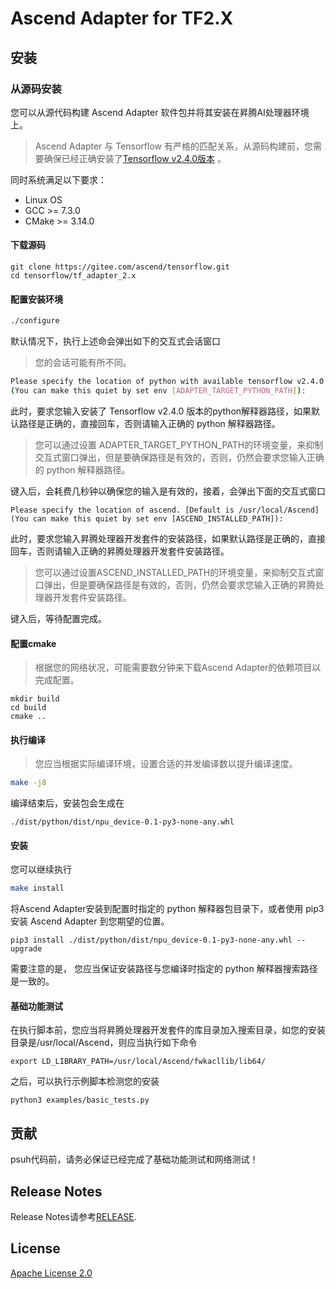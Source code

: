 # Ascend Adapter for TF2.X
## 安装

### 从源码安装

您可以从源代码构建 Ascend Adapter 软件包并将其安装在昇腾AI处理器环境上。
> Ascend Adapter 与 Tensorflow 有严格的匹配关系，从源码构建前，您需要确保已经正确安装了[Tensorflow v2.4.0版本](https://www.tensorflow.org/install) 。


同时系统满足以下要求：
- Linux OS
- GCC >= 7.3.0
- CMake >= 3.14.0

#### 下载源码

```
git clone https://gitee.com/ascend/tensorflow.git
cd tensorflow/tf_adapter_2.x
```

#### 配置安装环境
```BASH
./configure
```
默认情况下，执行上述命会弹出如下的交互式会话窗口
> 您的会话可能有所不同。

```BASH
Please specify the location of python with available tensorflow v2.4.0 installed. [Default is /usr/bin/python3]
(You can make this quiet by set env [ADAPTER_TARGET_PYTHON_PATH]):
```
此时，要求您输入安装了 Tensorflow v2.4.0 版本的python解释器路径，如果默认路径是正确的，直接回车，否则请输入正确的 python
解释器路径。
> 您可以通过设置 ADAPTER_TARGET_PYTHON_PATH的环境变量，来抑制交互式窗口弹出，但是要确保路径是有效的，否则，仍然会要求您输入正确的 python 解释器路径。

键入后，会耗费几秒钟以确保您的输入是有效的，接着，会弹出下面的交互式窗口
```
Please specify the location of ascend. [Default is /usr/local/Ascend]
(You can make this quiet by set env [ASCEND_INSTALLED_PATH]):
```
此时，要求您输入昇腾处理器开发套件的安装路径，如果默认路径是正确的，直接回车，否则请输入正确的昇腾处理器开发套件安装路径。

> 您可以通过设置ASCEND_INSTALLED_PATH的环境变量，来抑制交互式窗口弹出，但是要确保路径是有效的，否则，仍然会要求您输入正确的昇腾处理器开发套件安装路径。

键入后，等待配置完成。
#### 配置cmake
> 根据您的网络状况，可能需要数分钟来下载Ascend Adapter的依赖项目以完成配置。

```
mkdir build
cd build
cmake ..
```

#### 执行编译
> 您应当根据实际编译环境，设置合适的并发编译数以提升编译速度。

```BASH
make -j8
```

编译结束后，安装包会生成在
```
./dist/python/dist/npu_device-0.1-py3-none-any.whl
```

#### 安装
您可以继续执行
```BASH
make install
```
将Ascend Adapter安装到配置时指定的 python 解释器包目录下，或者使用 pip3 安装 Ascend Adapter 到您期望的位置。
```
pip3 install ./dist/python/dist/npu_device-0.1-py3-none-any.whl --upgrade
```
需要注意的是， 您应当保证安装路径与您编译时指定的 python 解释器搜索路径是一致的。

#### 基础功能测试
在执行脚本前，您应当将昇腾处理器开发套件的库目录加入搜索目录，如您的安装目录是/usr/local/Ascend，则应当执行如下命令
```
export LD_LIBRARY_PATH=/usr/local/Ascend/fwkacllib/lib64/
```
之后，可以执行示例脚本检测您的安装
```
python3 examples/basic_tests.py
```

## 贡献

psuh代码前，请务必保证已经完成了基础功能测试和网络测试！

## Release Notes

Release Notes请参考[RELEASE](RELEASE.md).

## License

[Apache License 2.0](LICENSE)
